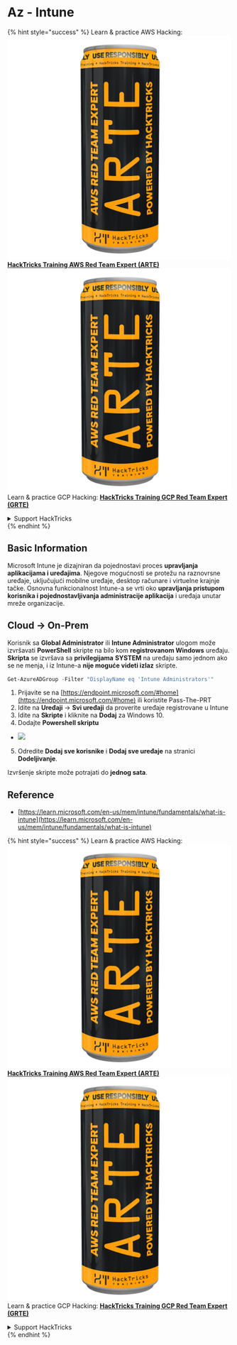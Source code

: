 # Az - Intune

{% hint style="success" %}
Learn & practice AWS Hacking:<img src="../../../.gitbook/assets/image (1) (1) (1).png" alt="" data-size="line">[**HackTricks Training AWS Red Team Expert (ARTE)**](https://training.hacktricks.xyz/courses/arte)<img src="../../../.gitbook/assets/image (1) (1) (1).png" alt="" data-size="line">\
Learn & practice GCP Hacking: <img src="../../../.gitbook/assets/image (2).png" alt="" data-size="line">[**HackTricks Training GCP Red Team Expert (GRTE)**<img src="../../../.gitbook/assets/image (2).png" alt="" data-size="line">](https://training.hacktricks.xyz/courses/grte)

<details>

<summary>Support HackTricks</summary>

* Check the [**subscription plans**](https://github.com/sponsors/carlospolop)!
* **Join the** 💬 [**Discord group**](https://discord.gg/hRep4RUj7f) or the [**telegram group**](https://t.me/peass) or **follow** us on **Twitter** 🐦 [**@hacktricks\_live**](https://twitter.com/hacktricks_live)**.**
* **Share hacking tricks by submitting PRs to the** [**HackTricks**](https://github.com/carlospolop/hacktricks) and [**HackTricks Cloud**](https://github.com/carlospolop/hacktricks-cloud) github repos.

</details>
{% endhint %}

## Basic Information

Microsoft Intune je dizajniran da pojednostavi proces **upravljanja aplikacijama i uređajima**. Njegove mogućnosti se protežu na raznovrsne uređaje, uključujući mobilne uređaje, desktop računare i virtuelne krajnje tačke. Osnovna funkcionalnost Intune-a se vrti oko **upravljanja pristupom korisnika i pojednostavljivanja administracije aplikacija** i uređaja unutar mreže organizacije.

## Cloud -> On-Prem

Korisnik sa **Global Administrator** ili **Intune Administrator** ulogom može izvršavati **PowerShell** skripte na bilo kom **registrovanom Windows** uređaju.\
**Skripta** se izvršava sa **privilegijama** **SYSTEM** na uređaju samo jednom ako se ne menja, i iz Intune-a **nije moguće videti izlaz** skripte.
```powershell
Get-AzureADGroup -Filter "DisplayName eq 'Intune Administrators'"
```
1. Prijavite se na [https://endpoint.microsoft.com/#home](https://endpoint.microsoft.com/#home) ili koristite Pass-The-PRT
2. Idite na **Uređaji** -> **Svi uređaji** da proverite uređaje registrovane u Intune
3. Idite na **Skripte** i kliknite na **Dodaj** za Windows 10.
4. Dodajte **Powershell skriptu**
* ![](<../../../.gitbook/assets/image (264).png>)
5. Odredite **Dodaj sve korisnike** i **Dodaj sve uređaje** na stranici **Dodeljivanje**.

Izvršenje skripte može potrajati do **jednog sata**.

## Reference

* [https://learn.microsoft.com/en-us/mem/intune/fundamentals/what-is-intune](https://learn.microsoft.com/en-us/mem/intune/fundamentals/what-is-intune)

{% hint style="success" %}
Learn & practice AWS Hacking:<img src="../../../.gitbook/assets/image (1) (1) (1).png" alt="" data-size="line">[**HackTricks Training AWS Red Team Expert (ARTE)**](https://training.hacktricks.xyz/courses/arte)<img src="../../../.gitbook/assets/image (1) (1) (1).png" alt="" data-size="line">\
Learn & practice GCP Hacking: <img src="../../../.gitbook/assets/image (2).png" alt="" data-size="line">[**HackTricks Training GCP Red Team Expert (GRTE)**<img src="../../../.gitbook/assets/image (2).png" alt="" data-size="line">](https://training.hacktricks.xyz/courses/grte)

<details>

<summary>Support HackTricks</summary>

* Check the [**subscription plans**](https://github.com/sponsors/carlospolop)!
* **Join the** 💬 [**Discord group**](https://discord.gg/hRep4RUj7f) or the [**telegram group**](https://t.me/peass) or **follow** us on **Twitter** 🐦 [**@hacktricks\_live**](https://twitter.com/hacktricks_live)**.**
* **Share hacking tricks by submitting PRs to the** [**HackTricks**](https://github.com/carlospolop/hacktricks) and [**HackTricks Cloud**](https://github.com/carlospolop/hacktricks-cloud) github repos.

</details>
{% endhint %}
